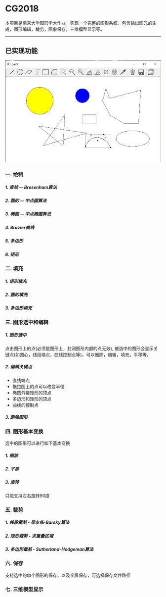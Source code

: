 # CG2018
本项目是南京大学图形学大作业，实现一个完整的图形系统，包含输出图元的生成，图形编辑，裁剪，图象保存，三维模型显示等。

----

## 已实现功能
![](https://github.com/cmyzld/CG2018/blob/master/screen/screen.png)
### 一. 绘制
##### 1. 直线 -- Bresenham算法
##### 2. 圆的 -- 中点圆算法
##### 3. 椭圆 -- 中点椭圆算法
##### 4. Brazier曲线 
##### 5. 多边形 
##### 6. 矩形

### 二. 填充
##### 1. 矩形填充
##### 2. 圆的填充
##### 3. 多边形填充 

### 三. 图形选中和编辑
##### 1. 图形选中
点击图形上的点(必须是图形上，封闭图形内部的点无效), 被选中的图形会显示关键点(如圆心，线段端点，曲线控制点等)，可以删除，编辑，填充，平移等。
##### 2. 编辑关键点
* 直线端点
* 拖拉圆上的点可以改变半径
* 椭圆外接矩形的顶点
* 多边形和矩形的顶点
* 曲线的控制点
##### 3. 删除图形

### 四. 图形基本变换
选中的图形可以进行如下基本变换
##### 1. 缩放
##### 2. 平移
##### 3. 旋转
只能支持左右旋转90度

### 五. 裁剪
##### 1. 线段裁剪 - 梁友栋-Barsky算法
##### 2. 矩形裁剪 - 求重叠区域
##### 3. 多边形裁剪 - Sutherland-Hodgeman算法

### 六. 保存
支持选中的单个图形的保存，以及全屏保存，可选择保存文件路径

### 七. 三维模型显示
